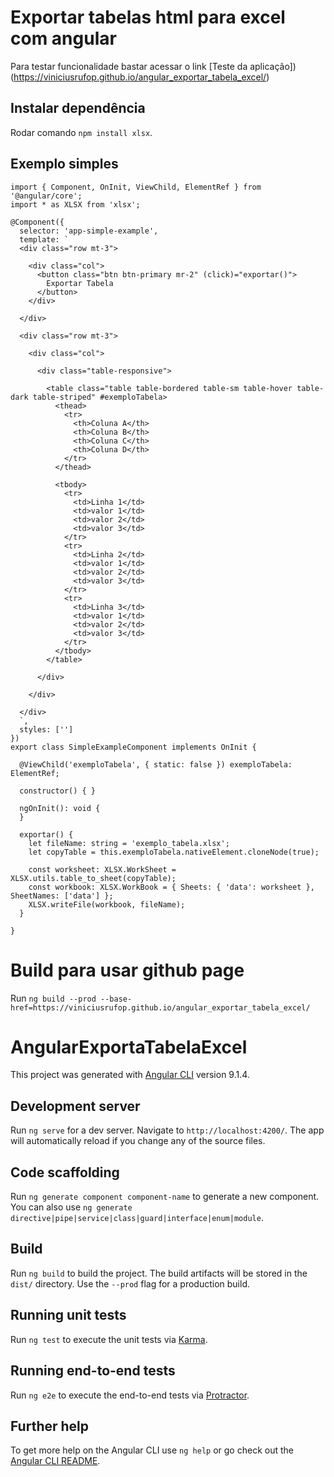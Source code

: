 # Exportar tabelas html para excel com angular

Para testar funcionalidade bastar acessar o link [Teste da aplicação])(https://viniciusrufop.github.io/angular_exportar_tabela_excel/)

## Instalar dependência
Rodar comando `npm install xlsx`.

## Exemplo simples
```
import { Component, OnInit, ViewChild, ElementRef } from '@angular/core';
import * as XLSX from 'xlsx';

@Component({
  selector: 'app-simple-example',
  template: `
  <div class="row mt-3">

    <div class="col">
      <button class="btn btn-primary mr-2" (click)="exportar()">
        Exportar Tabela
      </button>
    </div>

  </div>

  <div class="row mt-3">

    <div class="col">

      <div class="table-responsive">

        <table class="table table-bordered table-sm table-hover table-dark table-striped" #exemploTabela>
          <thead>
            <tr>
              <th>Coluna A</th>
              <th>Coluna B</th>
              <th>Coluna C</th>
              <th>Coluna D</th>
            </tr>
          </thead>

          <tbody>
            <tr>
              <td>Linha 1</td>
              <td>valor 1</td>
              <td>valor 2</td>
              <td>valor 3</td>
            </tr>
            <tr>
              <td>Linha 2</td>
              <td>valor 1</td>
              <td>valor 2</td>
              <td>valor 3</td>
            </tr>
            <tr>
              <td>Linha 3</td>
              <td>valor 1</td>
              <td>valor 2</td>
              <td>valor 3</td>
            </tr>
          </tbody>
        </table>

      </div>

    </div>

  </div>
  `,
  styles: ['']
})
export class SimpleExampleComponent implements OnInit {

  @ViewChild('exemploTabela', { static: false }) exemploTabela: ElementRef;

  constructor() { }

  ngOnInit(): void {
  }

  exportar() {
    let fileName: string = 'exemplo_tabela.xlsx';
    let copyTable = this.exemploTabela.nativeElement.cloneNode(true);

    const worksheet: XLSX.WorkSheet = XLSX.utils.table_to_sheet(copyTable);
    const workbook: XLSX.WorkBook = { Sheets: { 'data': worksheet }, SheetNames: ['data'] };
    XLSX.writeFile(workbook, fileName);
  }

}

```

# Build para usar github page

Run `ng build --prod --base-href=https://viniciusrufop.github.io/angular_exportar_tabela_excel/`

# AngularExportaTabelaExcel

This project was generated with [Angular CLI](https://github.com/angular/angular-cli) version 9.1.4.

## Development server

Run `ng serve` for a dev server. Navigate to `http://localhost:4200/`. The app will automatically reload if you change any of the source files.

## Code scaffolding

Run `ng generate component component-name` to generate a new component. You can also use `ng generate directive|pipe|service|class|guard|interface|enum|module`.

## Build

Run `ng build` to build the project. The build artifacts will be stored in the `dist/` directory. Use the `--prod` flag for a production build.

## Running unit tests

Run `ng test` to execute the unit tests via [Karma](https://karma-runner.github.io).

## Running end-to-end tests

Run `ng e2e` to execute the end-to-end tests via [Protractor](http://www.protractortest.org/).

## Further help

To get more help on the Angular CLI use `ng help` or go check out the [Angular CLI README](https://github.com/angular/angular-cli/blob/master/README.md).
